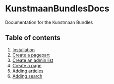 KunstmaanBundlesDocs
====================

Documentation for the Kunstmaan Bundles

Table of contents
-----------------
1. [Installation](https://github.com/Kunstmaan/KunstmaanBundlesDocs/blob/master/Installation.md)
2. [Create a pagepart](https://github.com/Kunstmaan/KunstmaanBundlesDocs/blob/master/CreatingAPagePart.md)
3. [Create an admin list](https://github.com/Kunstmaan/KunstmaanBundlesDocs/blob/master/CreatingAnAdminList.md)
4. [Create a page](https://github.com/Kunstmaan/KunstmaanBundlesDocs/blob/master/CreatingAPage.md)
5. [Adding articles](https://github.com/Kunstmaan/KunstmaanBundlesDocs/blob/master/AddingArticles.md)
6. [Adding search](https://github.com/Kunstmaan/KunstmaanBundlesDocs/blob/master/AddingSearch.md)
